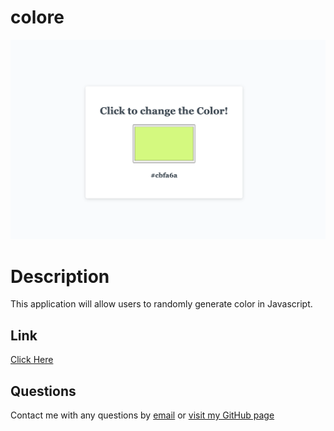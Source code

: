 # colore

![colore](/colore.jpg)

# Description
This application will allow users to randomly generate color in Javascript.

## Link
[Click Here](https://marikadicarlo.github.io/colore/)

## Questions
Contact me with any questions by [email](mailto:mdicarlo19@yahoo.com) or [visit my GitHub page](https://github.com/marikadicarlo)